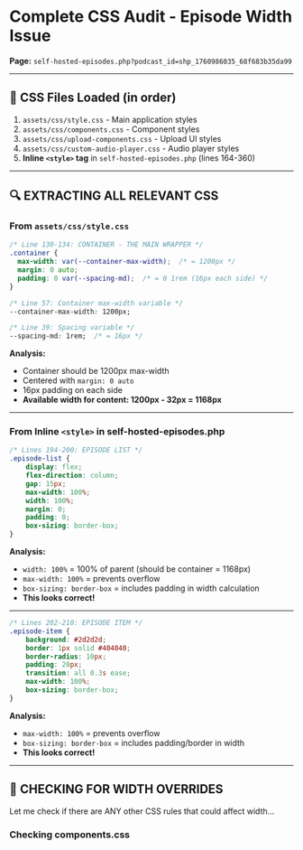 # Complete CSS Audit - Episode Width Issue

**Page:** `self-hosted-episodes.php?podcast_id=shp_1760986035_68f683b35da99`

---

## 📁 CSS Files Loaded (in order)

1. `assets/css/style.css` - Main application styles
2. `assets/css/components.css` - Component styles
3. `assets/css/upload-components.css` - Upload UI styles
4. `assets/css/custom-audio-player.css` - Audio player styles
5. **Inline `<style>` tag** in `self-hosted-episodes.php` (lines 164-360)

---

## 🔍 EXTRACTING ALL RELEVANT CSS

### From `assets/css/style.css`

```css
/* Line 130-134: CONTAINER - THE MAIN WRAPPER */
.container {
  max-width: var(--container-max-width);  /* = 1200px */
  margin: 0 auto;
  padding: 0 var(--spacing-md);  /* = 0 1rem (16px each side) */
}

/* Line 57: Container max-width variable */
--container-max-width: 1200px;

/* Line 39: Spacing variable */
--spacing-md: 1rem;  /* = 16px */
```

**Analysis:**
- Container should be 1200px max-width
- Centered with `margin: 0 auto`
- 16px padding on each side
- **Available width for content: 1200px - 32px = 1168px**

---

### From Inline `<style>` in self-hosted-episodes.php

```css
/* Lines 194-200: EPISODE LIST */
.episode-list {
    display: flex;
    flex-direction: column;
    gap: 15px;
    max-width: 100%;
    width: 100%;
    margin: 0;
    padding: 0;
    box-sizing: border-box;
}
```

**Analysis:**
- `width: 100%` = 100% of parent (should be container = 1168px)
- `max-width: 100%` = prevents overflow
- `box-sizing: border-box` = includes padding in width calculation
- **This looks correct!**

---

```css
/* Lines 202-210: EPISODE ITEM */
.episode-item {
    background: #2d2d2d;
    border: 1px solid #404040;
    border-radius: 10px;
    padding: 20px;
    transition: all 0.3s ease;
    max-width: 100%;
    box-sizing: border-box;
}
```

**Analysis:**
- `max-width: 100%` = prevents overflow
- `box-sizing: border-box` = includes padding/border in width
- **This looks correct!**

---

## 🚨 CHECKING FOR WIDTH OVERRIDES

Let me check if there are ANY other CSS rules that could affect width...

### Checking components.css
